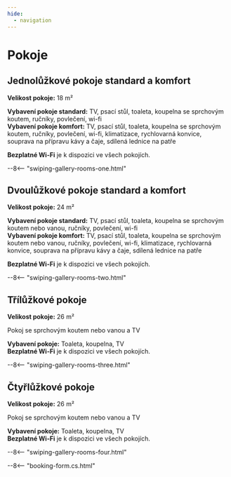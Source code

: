 ```yaml
---
hide:
  - navigation
---
```


# **Pokoje**

## Jednolůžkové pokoje standard a komfort

**Velikost pokoje:** 18 m²

**Vybavení pokoje standard:** TV, psací stůl, toaleta, koupelna se sprchovým koutem, ručníky, povlečení, wi-fi  
**Vybavení pokoje komfort:** TV, psací stůl, toaleta, koupelna se sprchovým koutem, ručníky, povlečení, wi-fi, klimatizace, rychlovarná konvice, souprava na přípravu kávy a čaje, sdílená lednice na patře

**Bezplatné Wi-Fi** je k dispozici ve všech pokojích.

--8<-- "swiping-gallery-rooms-one.html"

## Dvoulůžkové pokoje standard a komfort

**Velikost pokoje:** 24 m²

**Vybavení pokoje standard:** TV, psací stůl, toaleta, koupelna se sprchovým koutem nebo vanou, ručníky, povlečení, wi-fi  
**Vybavení pokoje komfort:** TV, psací stůl, toaleta, koupelna se sprchovým koutem nebo vanou, ručníky, povlečení, wi-fi, klimatizace, rychlovarná konvice, souprava na přípravu kávy a čaje, sdílená lednice na patře

**Bezplatné Wi-Fi** je k dispozici ve všech pokojích.

--8<-- "swiping-gallery-rooms-two.html"

## Třílůžkové pokoje

**Velikost pokoje:** 26 m²

Pokoj se sprchovým koutem nebo vanou a TV

**Vybavení pokoje:** Toaleta, koupelna, TV  
**Bezplatné Wi-Fi** je k dispozici ve všech pokojích.

--8<-- "swiping-gallery-rooms-three.html"

## Čtyřlůžkové pokoje

**Velikost pokoje:** 26 m²

Pokoj se sprchovým koutem nebo vanou a TV

**Vybavení pokoje:** Toaleta, koupelna, TV  
**Bezplatné Wi-Fi** je k dispozici ve všech pokojích.

--8<-- "swiping-gallery-rooms-four.html"

--8<-- "booking-form.cs.html"
